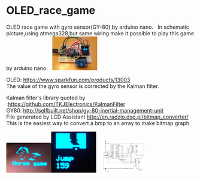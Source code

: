 # OLED_race_game
OLED race game with gyro sensor(GY-80) by arduino nano.  
In schematic picture,using atmega328,but same wiring make it possible to play this game by arduino nano.  
<img src="picture/simple_hard.jpg" width=120px>

OLED: https://www.sparkfun.com/products/13003  
The value of the gyro sensor is corrected by the Kalman filter.
 
Kalman filter's library quoted by :https://github.com/TKJElectronics/KalmanFilter  
GY80: http://selfbuilt.net/shop/gy-80-inertial-management-unit  
File generated by LCD Assistant
http://en.radzio.dxp.pl/bitmap_converter/  
This is the easiest way to convert a bmp to an array to make bitmap graph 

<img src="picture/init.png" width=120px><img src="picture/race.png" width=120px>  
<img src="picture/gyro_OLED.png" width=120px>
